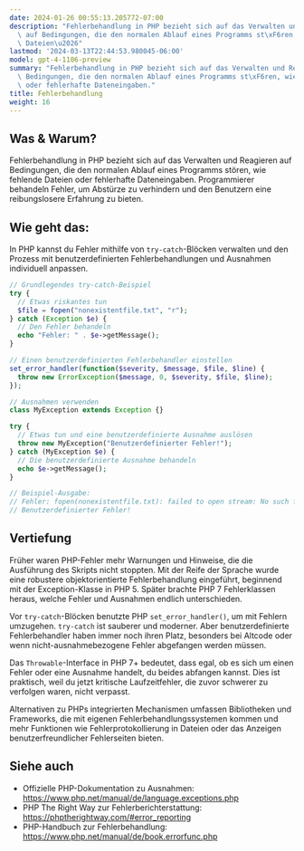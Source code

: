 ```yaml
---
date: 2024-01-26 00:55:13.205772-07:00
description: "Fehlerbehandlung in PHP bezieht sich auf das Verwalten und Reagieren\
  \ auf Bedingungen, die den normalen Ablauf eines Programms st\xF6ren, wie fehlende\
  \ Dateien\u2026"
lastmod: '2024-03-13T22:44:53.980045-06:00'
model: gpt-4-1106-preview
summary: "Fehlerbehandlung in PHP bezieht sich auf das Verwalten und Reagieren auf\
  \ Bedingungen, die den normalen Ablauf eines Programms st\xF6ren, wie fehlende Dateien\
  \ oder fehlerhafte Dateneingaben."
title: Fehlerbehandlung
weight: 16
---
```


## Was & Warum?
Fehlerbehandlung in PHP bezieht sich auf das Verwalten und Reagieren auf Bedingungen, die den normalen Ablauf eines Programms stören, wie fehlende Dateien oder fehlerhafte Dateneingaben. Programmierer behandeln Fehler, um Abstürze zu verhindern und den Benutzern eine reibungslosere Erfahrung zu bieten.

## Wie geht das:
In PHP kannst du Fehler mithilfe von `try-catch`-Blöcken verwalten und den Prozess mit benutzerdefinierten Fehlerbehandlungen und Ausnahmen individuell anpassen.

```php
// Grundlegendes try-catch-Beispiel
try {
  // Etwas riskantes tun
  $file = fopen("nonexistentfile.txt", "r");
} catch (Exception $e) {
  // Den Fehler behandeln
  echo "Fehler: " . $e->getMessage();
}

// Einen benutzerdefinierten Fehlerbehandler einstellen
set_error_handler(function($severity, $message, $file, $line) {
  throw new ErrorException($message, 0, $severity, $file, $line);
});

// Ausnahmen verwenden
class MyException extends Exception {}

try {
  // Etwas tun und eine benutzerdefinierte Ausnahme auslösen
  throw new MyException("Benutzerdefinierter Fehler!");
} catch (MyException $e) {
  // Die benutzerdefinierte Ausnahme behandeln
  echo $e->getMessage();
}

// Beispiel-Ausgabe:
// Fehler: fopen(nonexistentfile.txt): failed to open stream: No such file or directory
// Benutzerdefinierter Fehler!
```

## Vertiefung
Früher waren PHP-Fehler mehr Warnungen und Hinweise, die die Ausführung des Skripts nicht stoppten. Mit der Reife der Sprache wurde eine robustere objektorientierte Fehlerbehandlung eingeführt, beginnend mit der Exception-Klasse in PHP 5. Später brachte PHP 7 Fehlerklassen heraus, welche Fehler und Ausnahmen endlich unterschieden.

Vor `try-catch`-Blöcken benutzte PHP `set_error_handler()`, um mit Fehlern umzugehen. `try-catch` ist sauberer und moderner. Aber benutzerdefinierte Fehlerbehandler haben immer noch ihren Platz, besonders bei Altcode oder wenn nicht-ausnahmebezogene Fehler abgefangen werden müssen.

Das `Throwable`-Interface in PHP 7+ bedeutet, dass egal, ob es sich um einen Fehler oder eine Ausnahme handelt, du beides abfangen kannst. Dies ist praktisch, weil du jetzt kritische Laufzeitfehler, die zuvor schwerer zu verfolgen waren, nicht verpasst.

Alternativen zu PHPs integrierten Mechanismen umfassen Bibliotheken und Frameworks, die mit eigenen Fehlerbehandlungssystemen kommen und mehr Funktionen wie Fehlerprotokollierung in Dateien oder das Anzeigen benutzerfreundlicher Fehlerseiten bieten.

## Siehe auch
- Offizielle PHP-Dokumentation zu Ausnahmen: https://www.php.net/manual/de/language.exceptions.php
- PHP The Right Way zur Fehlerberichterstattung: https://phptherightway.com/#error_reporting
- PHP-Handbuch zur Fehlerbehandlung: https://www.php.net/manual/de/book.errorfunc.php
